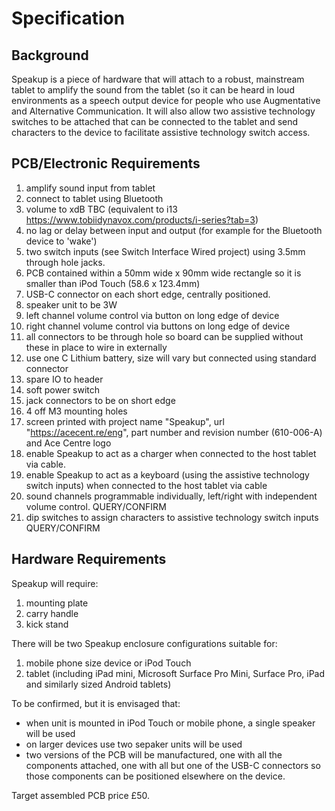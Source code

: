 # Specification

## Background

Speakup is a piece of hardware that will attach to a robust, mainstream tablet to amplify the sound from the tablet (so it can be heard in loud environments as a speech output device for people who use Augmentative and Alternative Communication. It will also allow two assistive technology switches to be attached that can be connected to the tablet and send characters to the device to facilitate assistive technology switch access.

## PCB/Electronic Requirements

  1. amplify sound input from tablet
  2. connect to tablet using Bluetooth
  3. volume to xdB TBC (equivalent to i13 https://www.tobiidynavox.com/products/i-series?tab=3)
  4. no lag or delay between input and output (for example for the Bluetooth device to 'wake')
  5. two switch inputs (see Switch Interface Wired project) using 3.5mm through hole jacks.
  6. PCB contained within a 50mm wide x 90mm wide rectangle so it is smaller than iPod Touch (58.6 x 123.4mm)
  7. USB-C connector on each short edge, centrally positioned.
  8. speaker unit to be 3W
  9. left channel volume control via button on long edge of device
  10. right channel volume control via buttons on long edge of device
  11. all connectors to be through hole so board can be supplied without these in place to wire in externally
  12. use one C Lithium battery, size will vary but connected using standard connector
  13. spare IO to header
  14. soft power switch
  15. jack connectors to be on short edge
  16. 4 off M3 mounting holes
  17. screen printed with project name "Speakup", url "https://acecent.re/eng", part number and revision number (610-006-A) and Ace Centre logo
  18. enable Speakup to act as a charger when connected to the host tablet via cable.
  19. enable Speakup to act as a keyboard (using the assistive technology switch inputs) when connected to the host tablet via cable
  20. sound channels programmable individually, left/right with independent volume control. QUERY/CONFIRM
  21. dip switches to assign characters to assistive technology switch inputs QUERY/CONFIRM

## Hardware Requirements

Speakup will require:

  1. mounting plate
  2. carry handle
  3. kick stand

There will be two Speakup enclosure configurations suitable for:

  1. mobile phone size device or iPod Touch
  2. tablet (including iPad mini, Microsoft Surface Pro Mini, Surface Pro, iPad and similarly sized Android tablets)

To be confirmed, but it is envisaged that:

  - when unit is mounted in iPod Touch or mobile phone, a single speaker will be used
  - on larger devices use two sepaker units will be used
  - two versions of the PCB will be manufactured, one with all the components attached, one with all but one of the USB-C connectors so those components can be positioned elsewhere on the device.

Target assembled PCB price £50.
